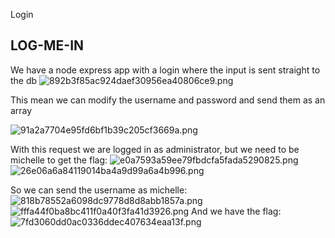 Login

## LOG-ME-IN

We have a node express app with a login where the input is sent straight to the db
![892b3f85ac924daef30956ea40806ce9.png](../../../_resources/68a7f7504e1f474980c472dce7233c69.png)

This mean we can modify the username and password and send them as an array

![91a2a7704e95fd6bf1b39c205cf3669a.png](../../../_resources/a274f2f17b34493688ed7e007ead6fd2.png)

With this request we are logged in as administrator, but we need to be michelle to get the flag:
![e0a7593a59ee79fbdcfa5fada5290825.png](../../../_resources/47f04c4a69d241359eeb1966c8811fd4.png)
![26e06a6a84119014ba4a9d99a6a4b996.png](../../../_resources/60bd5face5c946dfa85d91367c9a0b83.png)

So we can send the username as michelle:
![818b78552a6098dc9778d8d8abb1857a.png](../../../_resources/98170f2c2f3f41a09e0a0c49226f3870.png)
![fffa44f0ba8bc411f0a40f3fa41d3926.png](../../../_resources/91a617833d14473e8645db2228fbf2b9.png)
And we have the flag:
![7fd3060dd0ac0336ddec407634eaa13f.png](../../../_resources/471e3512911d4bfd96a36770d1b218e0.png)
